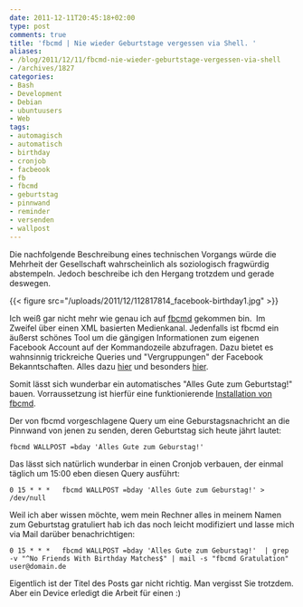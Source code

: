 ```yaml
---
date: 2011-12-11T20:45:18+02:00
type: post
comments: true
title: 'fbcmd | Nie wieder Geburtstage vergessen via Shell. '
aliases:
- /blog/2011/12/11/fbcmd-nie-wieder-geburtstage-vergessen-via-shell
- /archives/1827
categories:
- Bash
- Development
- Debian
- ubuntuusers
- Web
tags:
- automagisch
- automatisch
- birthday
- cronjob
- facbeook
- fb
- fbcmd
- geburtstag
- pinnwand
- reminder
- versenden
- wallpost
---
```


Die nachfolgende Beschreibung eines technischen Vorgangs würde die Mehrheit
der Gesellschaft wahrscheinlich als soziologisch fragwürdig abstempeln.
Jedoch beschreibe ich den Hergang trotzdem und gerade deswegen.

{{< figure src="/uploads/2011/12/112817814_facebook-birthday1.jpg" >}}

Ich weiß gar nicht mehr wie genau ich auf
[fbcmd](http://fbcmd.dtompkins.com/) gekommen bin.  Im Zweifel über einen
XML basierten Medienkanal. Jedenfalls ist fbcmd ein äußerst schönes Tool um
die gängigen Informationen zum eigenen Facebook Account auf der
Kommandozeile abzufragen. Dazu bietet es wahnsinnig trickreiche Queries und
"Vergruppungen" der Facebook Bekanntschaften. Alles dazu
[hier](http://fbcmd.dtompkins.com/syntax) und besonders
[hier](http://fbcmd.dtompkins.com/parameters/flist).

Somit lässt sich wunderbar ein automatisches "Alles Gute zum Geburtstag!"
bauen. Vorraussetzung ist hierfür eine funktionierende [Installation von fbcmd](http://fbcmd.dtompkins.com/installation).

Der von fbcmd vorgeschlagene Query um eine Geburstagsnachricht an die
Pinnwand von jenen zu senden, deren Geburtstag sich heute jährt lautet:

```
fbcmd WALLPOST =bday 'Alles Gute zum Geburstag!'
```

Das lässt sich natürlich wunderbar in einen Cronjob verbauen, der einmal
täglich um 15:00 eben diesen Query ausführt:

```
0 15 * * *   fbcmd WALLPOST =bday 'Alles Gute zum Geburstag!' > /dev/null
```

Weil ich aber wissen möchte, wem mein Rechner alles in meinem Namen zum
Geburtstag gratuliert hab ich das noch leicht modifiziert und lasse mich
via Mail darüber benachrichtigen:

```
0 15 * * *   fbcmd WALLPOST =bday 'Alles Gute zum Geburstag!'  | grep -v "^No Friends With Birthday Matches$" | mail -s "fbcmd Gratulation" user@domain.de
```

Eigentlich ist der Titel des Posts gar nicht richtig. Man vergisst Sie
trotzdem. Aber ein Device erledigt die Arbeit für einen :)
